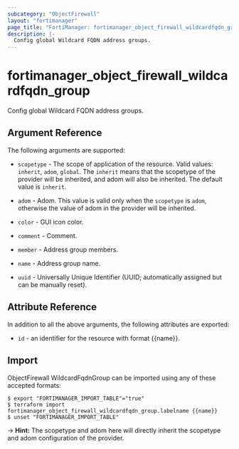 ```yaml
---
subcategory: "ObjectFirewall"
layout: "fortimanager"
page_title: "FortiManager: fortimanager_object_firewall_wildcardfqdn_group"
description: |-
  Config global Wildcard FQDN address groups.
---
```


# fortimanager_object_firewall_wildcardfqdn_group
Config global Wildcard FQDN address groups.

## Argument Reference


The following arguments are supported:

* `scopetype` - The scope of application of the resource. Valid values: `inherit`, `adom`, `global`. The `inherit` means that the scopetype of the provider will be inherited, and adom will also be inherited. The default value is `inherit`.
* `adom` - Adom. This value is valid only when the `scopetype` is `adom`, otherwise the value of adom in the provider will be inherited.

* `color` - GUI icon color.
* `comment` - Comment.
* `member` - Address group members.
* `name` - Address group name.
* `uuid` - Universally Unique Identifier (UUID; automatically assigned but can be manually reset).


## Attribute Reference

In addition to all the above arguments, the following attributes are exported:
* `id` - an identifier for the resource with format {{name}}.

## Import

ObjectFirewall WildcardFqdnGroup can be imported using any of these accepted formats:
```
$ export "FORTIMANAGER_IMPORT_TABLE"="true"
$ terraform import fortimanager_object_firewall_wildcardfqdn_group.labelname {{name}}
$ unset "FORTIMANAGER_IMPORT_TABLE"
```
-> **Hint:** The scopetype and adom here will directly inherit the scopetype and adom configuration of the provider.
